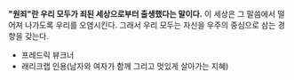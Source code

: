 **"원죄"란 우리 모두가 죄된 세상으로부터 출생했다는 말이다.** 이 세상은 그 말씀에서 떨어져 나가도록 우리를 오염시킨다. 그래서 우리 모두는 자신을 우주의 중심으로 삼는 경향을 갖는다.
- 프레드릭 뷰크너 
- 래리크랩 인용(남자와 여자가 함께 그리고 멋있게 살아가는 지혜)